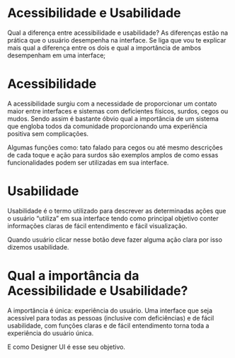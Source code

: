 # Acessibilidade e Usabilidade 

Qual a diferença entre acessibilidade e usabilidade? As diferenças estão na prática que o usuário desempenha na interface. Se liga que vou te explicar mais qual a diferença entre os dois e qual a importância de ambos desempenham em uma interface;

# Acessibilidade

A acessibilidade surgiu com a necessidade de proporcionar um contato maior entre interfaces e sistemas com deficientes físicos, surdos, cegos ou mudos. Sendo assim é bastante óbvio qual a importância de um sistema que engloba todos da comunidade proporcionando uma experiência positiva sem complicações.

Algumas funções como: tato falado para cegos ou até mesmo descrições de cada toque e ação para surdos são exemplos amplos de como essas funcionalidades podem ser utilizadas em sua interface.

# Usabilidade

Usabilidade é o termo utilizado para descrever as determinadas ações que o usuário “utiliza” em sua interface tendo como principal objetivo conter informações claras de fácil entendimento e fácil visualização.

Quando usuário clicar nesse botão deve fazer alguma ação clara por isso dizemos usabilidade.


# Qual a importância da Acessibilidade e Usabilidade?

A importância é única: experiência do usuário. Uma interface que seja acessível para todas as pessoas (inclusive com deficiências) e de fácil usabilidade, com funções claras e de fácil entendimento torna toda a experiência do usuário única.

E como Designer UI é esse seu objetivo.